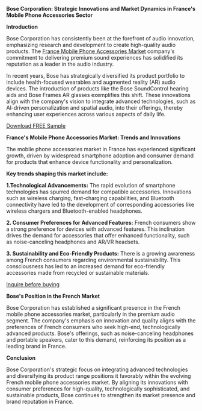 **Bose Corporation: Strategic Innovations and Market Dynamics in France's Mobile Phone Accessories Sector**

**Introduction**

Bose Corporation has consistently been at the forefront of audio innovation, emphasizing research and development to create high-quality audio products. The [France Mobile Phone Accessories Market](https://www.nextmsc.com/report/france-mobile-phone-accessories-market) company's commitment to delivering premium sound experiences has solidified its reputation as a leader in the audio industry.​

In recent years, Bose has strategically diversified its product portfolio to include health-focused wearables and augmented reality (AR) audio devices. The introduction of products like the Bose SoundControl hearing aids and Bose Frames AR glasses exemplifies this shift. These innovations align with the company's vision to integrate advanced technologies, such as AI-driven personalization and spatial audio, into their offerings, thereby enhancing user experiences across various aspects of daily life. ​ 

[Download FREE Sample](https://www.nextmsc.com/france-mobile-phone-accessories-market/request-sample)

**France's Mobile Phone Accessories Market: Trends and Innovations**

The mobile phone accessories market in France has experienced significant growth, driven by widespread smartphone adoption and consumer demand for products that enhance device functionality and personalization. ​

**Key trends shaping this market include:**

**1.Technological Advancements:** The rapid evolution of smartphone technologies has spurred demand for compatible accessories. Innovations such as wireless charging, fast-charging capabilities, and Bluetooth connectivity have led to the development of corresponding accessories like wireless chargers and Bluetooth-enabled headphones. ​

**2. Consumer Preferences for Advanced Features:** French consumers show a strong preference for devices with advanced features. This inclination drives the demand for accessories that offer enhanced functionality, such as noise-canceling headphones and AR/VR headsets. ​

**3. Sustainability and Eco-Friendly Products:** There is a growing awareness among French consumers regarding environmental sustainability. This consciousness has led to an increased demand for eco-friendly accessories made from recycled or sustainable materials. ​

[Inquire before buying](https://www.nextmsc.com/france-mobile-phone-accessories-market/inquire-before-buying)

**Bose's Position in the French Market**

Bose Corporation has established a significant presence in the French mobile phone accessories market, particularly in the premium audio segment. The company's emphasis on innovation and quality aligns with the preferences of French consumers who seek high-end, technologically advanced products. Bose's offerings, such as noise-canceling headphones and portable speakers, cater to this demand, reinforcing its position as a leading brand in France. ​

**Conclusion**

Bose Corporation's strategic focus on integrating advanced technologies and diversifying its product range positions it favorably within the evolving French mobile phone accessories market. By aligning its innovations with consumer preferences for high-quality, technologically sophisticated, and sustainable products, Bose continues to strengthen its market presence and brand reputation in France.
